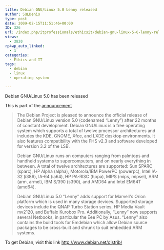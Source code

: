```yaml
---
title: Debian GNU/Linux 5.0 Lenny released
author: SQLDenis
type: post
date: 2009-02-15T11:51:46+00:00
ID: 326
url: /index.php/itprofessionals/ethicsit/debian-gnu-linux-5-0-lenny-released/
views:
  - 3820
rp4wp_auto_linked:
  - 1
categories:
  - Ethics and IT
tags:
  - debian
  - linux
  - operating system

---
```

Debian GNU/Linux 5.0 has been released

This is part of the [announcement][1]

> The Debian Project is pleased to announce the official release of Debian GNU/Linux version 5.0 (codenamed “Lenny”) after 22 months of constant development. Debian GNU/Linux is a free operating system which supports a total of twelve processor architectures and includes the KDE, GNOME, Xfce, and LXDE desktop environments. It also features compatibility with the FHS v2.3 and software developed for version 3.2 of the LSB.
> 
> Debian GNU/Linux runs on computers ranging from palmtops and handheld systems to supercomputers, and on nearly everything in between. A total of twelve architectures are supported: Sun SPARC (sparc), HP Alpha (alpha), Motorola/IBM PowerPC (powerpc), Intel IA-32 (i386), IA-64 (ia64), HP PA-RISC (hppa), MIPS (mips, mipsel), ARM (arm, armel), IBM S/390 (s390), and AMD64 and Intel EM64T (amd64).
> 
> Debian GNU/Linux 5.0 “Lenny” adds support for Marvell's Orion platform which is used in many storage devices. Supported storage devices include the QNAP Turbo Station series, HP Media Vault mv2120, and Buffalo Kurobox Pro. Additionally, “Lenny” now supports several Netbooks, in particular the Eee PC by Asus. “Lenny” also contains the build tools for Emdebian which allow Debian source packages to be cross-built and shrunk to suit embedded ARM systems.

To get Debian, visit this link http://www.debian.net/distrib/

 [1]: http://www.debian.net/News/2009/20090214.en.html